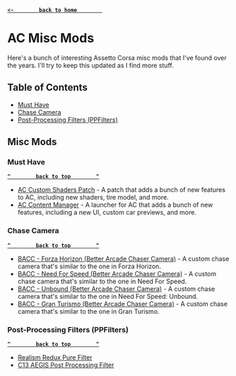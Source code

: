**[`<-        back to home        `](README.md)**
# AC Misc Mods
Here's a bunch of interesting Assetto Corsa misc mods that I've found over the years. I'll try to keep this updated as I find more stuff.

## Table of Contents
- [Must Have](#must-have)
- [Chase Camera](#chase-camera)
- [Post-Processing Filters (PPFilters)](#post-processing-filters-ppfilters)

## Misc Mods
### Must Have
**[`^        back to top        ^`](#ac-misc-mods)**
- [AC Custom Shaders Patch](https://acstuff.ru/patch/) - A patch that adds a bunch of new features to AC, including new shaders, tire model, and more.
- [AC Content Manager](https://assettocorsa.club/content-manager.html) - A launcher for AC that adds a bunch of new features, including a new UI, custom car previews, and more.
### Chase Camera
**[`^        back to top        ^`](#ac-misc-mods)**
- [BACC - Forza Horizon (Better Arcade Chaser Camera)](https://www.racedepartment.com/downloads/bacc-forza-horizon-better-arcade-chaser-camera-for-csp.49738/) - A custom chase camera that's similar to the one in Forza Horizon.
- [BACC - Need For Speed (Better Arcade Chaser Camera)](https://www.racedepartment.com/downloads/bacc-need-for-speed-better-arcade-chaser-camera-for-csp.49841/) - A custom chase camera that's similar to the one in Need For Speed.
- [BACC - Unbound (Better Arcade Chaser Camera)](https://www.racedepartment.com/downloads/bacc-unbound-better-arcade-chaser-camera-for-csp.57812/) - A custom chase camera that's similar to the one in Need For Speed: Unbound.
- [BACC - Gran Turismo (Better Arcade Chaser Camera)](https://www.racedepartment.com/downloads/bacc-gran-turismo-better-arcade-chaser-camera-for-csp.49548/) - A custom chase camera that's similar to the one in Gran Turismo.
### Post-Processing Filters (PPFilters)
**[`^        back to top        ^`](#ac-misc-mods)**
- [Realism Redux Pure Filter](https://www.racedepartment.com/downloads/realism-redux-pure-filter.59215/)
- [C13 AEGIS Post Processing Filter](https://www.racedepartment.com/downloads/c13-aegis-post-processing-filter.59979/)